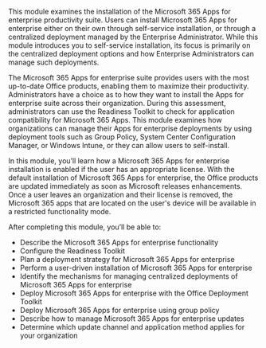 This module examines the installation of the Microsoft 365 Apps for enterprise productivity suite. Users can install Microsoft 365 Apps for enterprise either on their own through self-service installation, or through a centralized deployment managed by the Enterprise Administrator. While this module introduces you to self-service installation, its focus is primarily on the centralized deployment options and how Enterprise Administrators can manage such deployments.

The Microsoft 365 Apps for enterprise suite provides users with the most up-to-date Office products, enabling them to maximize their productivity. Administrators have a choice as to how they want to install the Apps for enterprise suite across their organization. During this assessment, administrators can use the Readiness Toolkit to check for application compatibility for Microsoft 365 Apps. This module examines how organizations can manage their Apps for enterprise deployments by using deployment tools such as Group Policy, System Center Configuration Manager, or Windows Intune, or they can allow users to self-install.

In this module, you’ll learn how a Microsoft 365 Apps for enterprise installation is enabled if the user has an appropriate license. With the default installation of Microsoft 365 Apps for enterprise, the Office products are updated immediately as soon as Microsoft releases enhancements. Once a user leaves an organization and their license is removed, the Microsoft 365 apps that are located on the user's device will be available in a restricted functionality mode.

After completing this module, you’ll be able to:

 *  Describe the Microsoft 365 Apps for enterprise functionality
 *  Configure the Readiness Toolkit
 *  Plan a deployment strategy for Microsoft 365 Apps for enterprise
 *  Perform a user-driven installation of Microsoft 365 Apps for enterprise
 *  Identify the mechanisms for managing centralized deployments of Microsoft 365 Apps for enterprise
 *  Deploy Microsoft 365 Apps for enterprise with the Office Deployment Toolkit
 *  Deploy Microsoft 365 Apps for enterprise using group policy
 *  Describe how to manage Microsoft 365 Apps for enterprise updates
 *  Determine which update channel and application method applies for your organization
